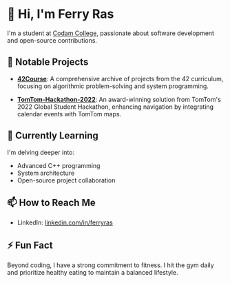 # 👋 Hi, I'm Ferry Ras

I'm a student at [Codam College](https://www.codam.nl/), passionate about software development and open-source contributions.

## 🔭 Notable Projects

- **[42Course](https://github.com/f-ras/42Course)**: A comprehensive archive of projects from the 42 curriculum, focusing on algorithmic problem-solving and system programming.

- **[TomTom-Hackathon-2022](https://github.com/f-ras/TomTom-Hackathon-2022)**: An award-winning solution from TomTom's 2022 Global Student Hackathon, enhancing navigation by integrating calendar events with TomTom maps.

## 🌱 Currently Learning

I'm delving deeper into:

- Advanced C++ programming
- System architecture
- Open-source project collaboration

## 📫 How to Reach Me

- LinkedIn: [linkedin.com/in/ferryras]()

## ⚡ Fun Fact

Beyond coding, I have a strong commitment to fitness. I hit the gym daily and prioritize healthy eating to maintain a balanced lifestyle.
